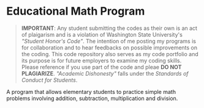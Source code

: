 Educational Math Program
=========

> **IMPORTANT**: Any student submitting the codes as their own is an act of plaigarism and 
is a violation of Washington State University's *"Student Honor's Code"*. The 
intention of me posting my programs is for collaboration and to hear 
feedbacks on possible improvements on the coding. This code repository also serves as my code portfolio and its purpose is for future employers to examine my coding skills. Please reference if you use part of the code and pleae **DO NOT PLAGIARIZE**. *"Academic Dishonesty"* falls under the *Standards of Conduct for Students*.

A program that allows elementary students to practice simple math problems involving addition, subtraction, multiplication and division.
